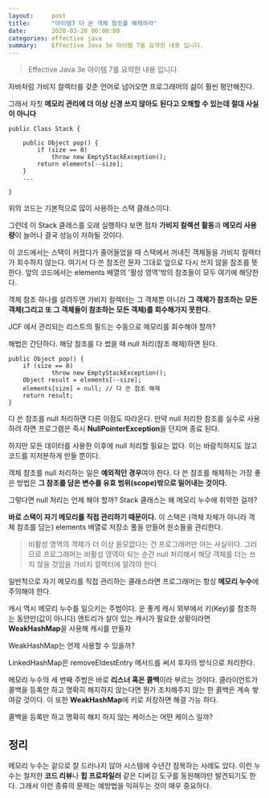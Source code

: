 ```yaml
---
layout:     post
title:      "아이템7 다 쓴 객체 참조를 해제하라"
date:       2020-03-20 00:00:00
categories: effective java
summary:    Effective Java 3e 아이템 7을 요약한 내용 입니다.
---
```


> Effective Java 3e 아이템 7를 요약한 내용 입니다.

자바처럼 가비지 컬렉터를 갖춘 언어로 넘어오면 프로그래머의 삶이 훨씬 평안해진다. 

그래서 자칫 **메모리 관리에 더 이상 신경 쓰지 않아도 된다고 오해할 수 있는데 절대 사실이 아니다**

    public Class Stack {
    	
    	public Object pop() {
    		if (size == 0)
    			throw new EmptyStackException();
    		return elements[--size];
    	}
    	...
    
    }

위의 코드는 기본적으로 많이 사용하는 스택 클래스이다. 

그런데 이 Stack 클래스를 오래 실행하다 보면 점차 **가비지 컬렉션 활동**과 **메모리 사용량**이 늘어나 결국 성능이 저하될 것이다. 

이 코드에서는 스택이 커졌다가 줄어들었을 때 스택에서 꺼내진 객체들을 가비지 컬렉터가 회수하지 않는다. 여기서 다 쓴 참조란 문자 그대로 앞으로 다시 쓰지 않을 참조를 뜻한다. 앞의 코드에서는 elements 배열의 '활성 영역'밖의 참조들이 모두 여기에 해당한다. 

객체 참조 하나를 살려두면 가비지 컬렉터는 그 객체뿐 아니라 **그 객체가 참조하는 모든 객체(그리고 또 그 객체들이 참조하는 모든 객체)를 회수해가지 못한다.** 

JCF 에서 관리되는 리스트의 필드는 수동으로 메모리를 회수해야 할까?

해법은 간단하다. 해당 참조를 다 썼을 때 null 처리(참조 해제)하면 된다. 

    public Object pop() {
    	if (size == 0)
    			throw new EmptyStackException();
    	Object result = elements[--size];
    	elements[size] = null; // 다 쓴 참조 해제
    	return result;	
    }

다 쓴 참조를 null 처리하면 다른 이점도 따라온다. 만약 null 처리한 참조를 실수로 사용하려 하면 프로그램은 즉시 **NullPointerException**을 던지며 종료 된다. 

하지만 모든 데이터를 사용한 이후에 null 처리할 필요는 없다. 이는 바람직하지도 않고 코드를 지저분하게 만들 뿐이다. 

객체 참조를 null 처리하는 일은 **예외적인 경우**여야 한다. 다 쓴 참조를 해제하는 가장 좋은 방법은 **그 참조를 담은 변수를 유효 범위(scope)밖으로 밀어내는 것이다.** 

그렇다면 null 처리는 언제 해야 할까? Stack 클래스는 왜 메모리 누수에 취약한 걸까? 

**바로 스택이 자기 메모리를 직접 관리하기 때문이다.** 이 스택은 (객체 자체가 아니라 객체 참조를 담는) elements 배열로 저장소 풀을 만들어 원소들을 관리한다. 

> 비활성 영역의 객체가 더 이상 쓸모없다는 건 프로그래머만 아는 사실이다. 그러므로 프로그래머는 비활성 영역이 되는 순간 null 처리해서 해당 객체를 더는 쓰지 않을 것임을 가비지 컬렉터에 알려야 한다.

일반적으로 자기 메모리를 직접 관리하는 클래스라면 프로그래머는 항싱 **메모리 누수**에 주의해야 한다. 

캐시 역시 메모리 누수를 일으키는 주범이다. 운 좋게 캐시 외부에서 키(Key)를 참조하는 동안만(값이 아니다) 엔트리가 살아 있는 캐시가 필요한 상황이라면 **WeakHashMap**을 사용해 캐시를 만들자

WeakHashMap는 언제 사용할 수 있을까?

LinkedHashMap은 removeEldestEntry 메서드를 써서 후자의 방식으로 처리한다. 

메모리 누수의 세 번째 주범은 바로 **리스너 혹은 콜백**이라 부르는 것이다. 클라이언트가 콜백을 등록만 하고 명확히 해지하지 않는다면 뭔가 조치해주지 않는 한 콜백은 계속 쌓여갈 것이다. 이 또한 **WeakHashMap**에 키로 저장하면 해결 가능 하다. 

콜백을 등록만 하고 명확히 해지 하지 않는 케이스는 어떤 케이스 일까?

## 정리

메모리 누수는 겉으로 잘 드러나지 않아 시스템에 수년간 잠복하는 사례도 있다. 이런 누수는 철저한 **코드 리뷰**나 **힙 프로파일러** 같은 디버깅 도구를 동원해야만 발견되기도 한다. 그래서 이런 종류의 문제는 예방법을 익혀두는 것이 매우 중요하다.